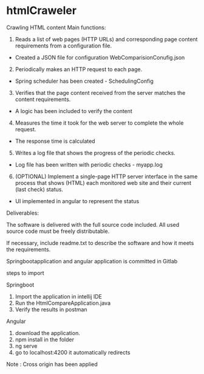 # htmlCraweler
Crawling HTML content
Main functions:

1. Reads a list of web pages (HTTP URLs) and corresponding page content requirements from a configuration file.

- Created a JSON file for configuration WebComparisionConufig.json

2. Periodically makes an HTTP request to each page.

- Spring scheduler has been created - SchedulingConfig

3. Verifies that the page content received from the server matches the content requirements.

- A logic has been included to verify the content 

4. Measures the time it took for the web server to complete the whole request.

- The response time is calculated 

5. Writes a log file that shows the progress of the periodic checks.

- Log file has been written with periodic checks - myapp.log

6. (OPTIONAL) Implement a single-page HTTP server interface in the same process that shows (HTML) each monitored web site and their current (last check) status.

- UI implemented in angular to represent the status 
 
 
Deliverables:

The software is delivered with the full source code included. All used source code must be freely distributable.

If necessary, include readme.txt to describe the software and how it meets the requirements.


Springbootapplication and angular application is committed in Gitlab 

steps to import 

Springboot 
1. Import the application in intellij IDE
2. Run the HtmlCompareApplication.java
3. Verify the results in postman

Angular
1. download the application.
2. npm install in the folder
3. ng serve 
4. go to localhost:4200 it automatically redirects

Note : Cross origin has been applied
